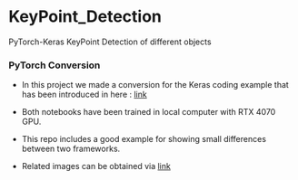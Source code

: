 # KeyPoint_Detection
PyTorch-Keras KeyPoint Detection of different objects

### PyTorch Conversion

- In this project we made a conversion for the Keras coding example that has been introduced in here : [link](https://keras.io/examples/vision/keypoint_detection/)

- Both notebooks have been trained in local computer with RTX 4070 GPU.

* This repo includes a good example for showing small differences between two frameworks.

* Related images can be obtained via [link](http://vision.stanford.edu/aditya86/ImageNetDogs/images.tar)
